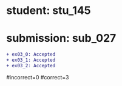 # student: stu_145
# submission: sub_027

```diff
+ ex03_0: Accepted
+ ex03_1: Accepted
+ ex03_2: Accepted
```
#incorrect=0
#correct=3
